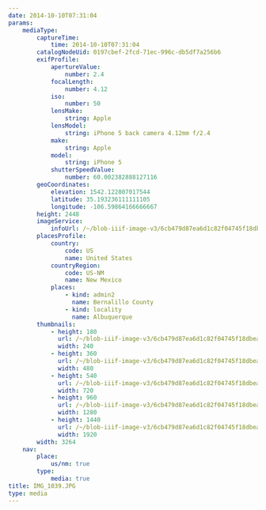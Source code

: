 ```yaml
---
date: 2014-10-10T07:31:04
params:
    mediaType:
        captureTime:
            time: 2014-10-10T07:31:04
        catalogNodeUid: 0197cbef-2fcd-71ec-996c-db5df7a256b6
        exifProfile:
            apertureValue:
                number: 2.4
            focalLength:
                number: 4.12
            iso:
                number: 50
            lensMake:
                string: Apple
            lensModel:
                string: iPhone 5 back camera 4.12mm f/2.4
            make:
                string: Apple
            model:
                string: iPhone 5
            shutterSpeedValue:
                number: 60.002382888127116
        geoCoordinates:
            elevation: 1542.122807017544
            latitude: 35.193236111111105
            longitude: -106.59864166666667
        height: 2448
        imageService:
            infoUrl: /~/blob-iiif-image-v3/6cb479d87ea6d1c82f04745f18dbeae059943178d22929648e251c9039abc281/info.json
        placesProfile:
            country:
                code: US
                name: United States
            countryRegion:
                code: US-NM
                name: New Mexico
            places:
                - kind: admin2
                  name: Bernalillo County
                - kind: locality
                  name: Albuquerque
        thumbnails:
            - height: 180
              url: /~/blob-iiif-image-v3/6cb479d87ea6d1c82f04745f18dbeae059943178d22929648e251c9039abc281/full/240%2C180/0/default.jpg
              width: 240
            - height: 360
              url: /~/blob-iiif-image-v3/6cb479d87ea6d1c82f04745f18dbeae059943178d22929648e251c9039abc281/full/480%2C360/0/default.jpg
              width: 480
            - height: 540
              url: /~/blob-iiif-image-v3/6cb479d87ea6d1c82f04745f18dbeae059943178d22929648e251c9039abc281/full/720%2C540/0/default.jpg
              width: 720
            - height: 960
              url: /~/blob-iiif-image-v3/6cb479d87ea6d1c82f04745f18dbeae059943178d22929648e251c9039abc281/full/1280%2C960/0/default.jpg
              width: 1280
            - height: 1440
              url: /~/blob-iiif-image-v3/6cb479d87ea6d1c82f04745f18dbeae059943178d22929648e251c9039abc281/full/1920%2C1440/0/default.jpg
              width: 1920
        width: 3264
    nav:
        place:
            us/nm: true
        type:
            media: true
title: IMG_1039.JPG
type: media
---
```

